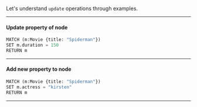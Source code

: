 Let's understand `update` operations through examples.

------------------------------------------------
#### Update property of node
```python
MATCH (m:Movie {title: "Spiderman"})
SET m.duration = 150
RETURN m
```
------------------------------------------------
#### Add new property to node
```python
MATCH (m:Movie {title: "Spiderman"})
SET m.actress = "kirsten"
RETURN m
````
------------------------------------------------
